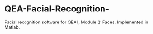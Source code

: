 # QEA-Facial-Recognition-
Facial recognition software for QEA I, Module 2: Faces. Implemented in Matlab.

